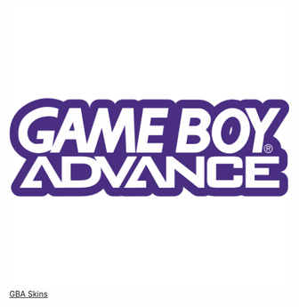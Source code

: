 
![GBA Skins](https://raw.githubusercontent.com/delta-skins/delta-skins.github.io/master/gba%20logo.png)
[GBA Skins](https://delta-skins.github.io/gba)

